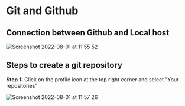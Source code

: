 # Git and Github

## Connection between Github and Local host

![Screenshot 2022-08-01 at 11 55 52](https://user-images.githubusercontent.com/102330725/182133424-7df876f0-554a-43bc-948d-86e79d38226a.png)

## Steps to create a git repository

**Step 1:** Click on the profile icon at the top right corner and select "Your repositories"

![Screenshot 2022-08-01 at 11 57 26](https://user-images.githubusercontent.com/102330725/182133693-0493eec8-b552-4d88-a978-19b0fe9c2ce7.png)
